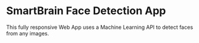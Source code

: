 # SmartBrain Face Detection App

This fully responsive Web App uses a Machine Learning API to detect faces from any images.
